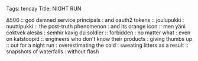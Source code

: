Tags: tencay
Title: NIGHT RUN
  
∆506 :: god damned service principals : and oauth2 tokens :: joulupukki : nuuttipukki :: the post-truth phenomenon : and its orange icon :: men yäni coktvek alesäs : semhir kaxig du soldier :: forbidden :  no matter what : even on katstoopid ::  engineers who don't know their products : giving thumbs up :: out for a night run : overestimating the cold : sweating litters as a result :: snapshots of waterfalls : without flash 